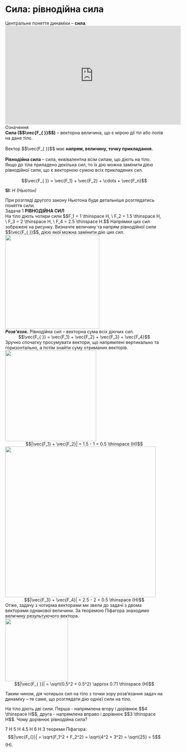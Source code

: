 # Сила: рiвнодiйна сила

<div class="space">Центральне поняття динамiки – <span class="p1"><b>сила</b></span>.</div>

<div class="space"><div class="fluidMedia">
<iframe width="560" height="315" src="https://www.youtube.com/embed/PDM5EA7IYOY" frameborder="0" allowfullscreen></iframe>
</div></div>

<div class="eoz-wrap">
<span class="eoz">Означення</span>
<div class="eoz-text">
<span class="p1"><b>Сила ($$\vec{F_{ }}$$)</b></span> – векторна величина, що є мiрою дiї тiл або полiв на дане тiло.
<br>
<br>
Вектор $$\vec{F_{ }}$$ має <b>напрям, величину, точку прикладання.</b>
<br>
<br>
<b>Рiвнодiйна сила</b> – сила, еквiвалентна всiм силам, що дiють на тiло. Якщо до тiла приладено декiлька сил, то їх дiю можна замiнити дiєю рiвнодiйної сили, що є векторною сумою всiх прикладених сил.
<br>
<br>
<div class="space" align="center">$$\vec{F_{ }} = \vec{F_1} + \vec{F_2} + \cdots + \vec{F_n}$$</div>

<span class="p1"><b>SI:</b></span><i> Н (Ньютон)</i>
</div>
</div>

<div class="space">При розгляді другого закону Ньютона буде детальніше розглядатись поняття сили.</div>

<div class="task-wrap">
<span class="task">Задача 1</span> <b>РIВНОДIЙНА СИЛ</b>
<div class="task-text">
<div class="space">На тiло дiють чотири сили $$F_1 = 1 \thinspace H, \ F_2 = 1.5 \thinspace H, \ F_3 = 2 \thinspace H, \ F_4 = 2.5 \thinspace H.$$ Напрямки цих сил зображенi на рисунку. Визначте величину та напрям рiвнодiйної сили $$\vec{F_{ }}$$, дiєю якої можна замiнити дiю цих сил.</div>

<div class="space"><img class="image" width="300" src="https://rawgit.com/chudaol/ed-era-book-physics/master/images/chapter_4/3.png"></div>

<div class="space"><b><i>Розв’язок.</i></b> Рiвнодiйна сил – векторна сума всiх дiючих сил.</div>

<div class="space" align="center">$$\vec{F_{ }} = \vec{F_1} + \vec{F_2} + \vec{F_3} + \vec{F_4}$$</div>

<div class="space">Зручно спочатку просумувати вектори, що напрямленi вертикально та горизонтально, а потiм знайти суму отриманих векторiв.</div>

<div class="space"><img class="image" width="290" src="https://rawgit.com/chudaol/ed-era-book-physics/master/images/chapter_4/4.png"></div>

<div class="space" align="center">$$|\vec{F_1} + \vec{F_2}| = 1.5 - 1 = 0.5   \thinspace (H)$$</div>

<div class="space"><img class="image" width="480" src="https://rawgit.com/chudaol/ed-era-book-physics/master/images/chapter_4/5.png"></div>

<div class="space" align="center">$$|\vec{F_3} + \vec{F_4}| = 2.5 - 2 = 0.5 \thinspace (H)$$</div>

<div class="space">Отже, задачу з чотирма векторами ми звели до задачi з двома векторами однакової величини. За теоремою Пiфагора знаходимо величину результуючого вектора.</div>

<div class="space"><img class="image" width="200" src="https://rawgit.com/chudaol/ed-era-book-physics/master/images/chapter_4/6.png"></div>

<div class="space" align="center">$$|\vec{F_{ }}| = \sqrt{0.5^2 + 0.5^2} \approx 0.71 \thinspace (H)$$</div>

Таким чином, дiя чотирьох сил на тiло з точки зору розв’язання задач на динамiку – те саме, що розглядати дiю однiєї сили на тiло.
</div>
</div>

<quiz correctLabel="correct!" incorrectLabel="incorrect!" checkLabel="check ansert">
<question>
<p>На тіло діють дві сили. Перша - напрямлена вгору і дорівнює $$4 \thinspace H$$, друга - напрямлена вправо і дорівнює $$3 \thinspace H$$. Чому дорівнює рівнодійна сила?</p>
 
<answer>7 H</answer>
<answer correct>5 H</answer>
<answer>4.5 H</answer>
<answer>6 H</answer>
<explanation>
З теореми Піфагора:
$$|\vec{F_{}}| = \sqrt{F_1^2 + F_2^2} = \sqrt{4^2 + 3^2} = \sqrt{25} = 5$$ (Н).
</explanation>
</question>
</quiz>
